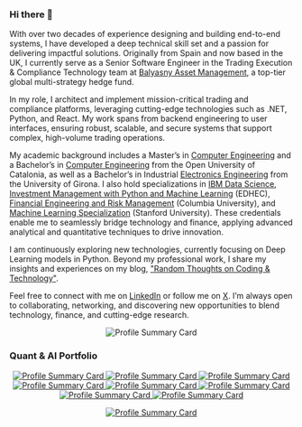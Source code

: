 ### Hi there 👋

With over two decades of experience designing and building end-to-end systems, I have developed a deep technical skill set and a passion for delivering impactful solutions. Originally from Spain and now based in the UK, I currently serve as a Senior Software Engineer in the Trading Execution & Compliance Technology team at [Balyasny Asset Management](https://www.bamfunds.com/), a top-tier global multi-strategy hedge fund.

In my role, I architect and implement mission-critical trading and compliance platforms, leveraging cutting-edge technologies such as .NET, Python, and React. My work spans from backend engineering to user interfaces, ensuring robust, scalable, and secure systems that support complex, high-volume trading operations.

My academic background includes a Master’s in [Computer Engineering](https://estudios.uoc.edu/es/masters-universitarios/ingenieria-informatica/presentacion) and a Bachelor’s in [Computer Engineering](https://estudios.uoc.edu/es/grados/ingenieria-informatica/presentacion) from the Open University of Catalonia, as well as a Bachelor’s in Industrial [Electronics Engineering](https://www.udg.edu/en/estudia/Oferta-formativa/Graus/Fitxes?IDE=1263&ID=3105G0309) from the University of Girona. I also hold specializations in [IBM Data Science](https://www.coursera.org/account/accomplishments/specialization/NES8YHEFVY62), [Investment Management with Python and Machine Learning](https://coursera.org/share/d6e18431afa1b92cb83c5fdc9f2f57f1) (EDHEC), [Financial Engineering and Risk Management](https://www.coursera.org/account/accomplishments/specialization/RYBNP2KXDCWB) (Columbia University), and [Machine Learning Specialization](https://www.coursera.org/account/accomplishments/specialization/YX4P4JSVMYXF) (Stanford University). These credentials enable me to seamlessly bridge technology and finance, applying advanced analytical and quantitative techniques to drive innovation.

I am continuously exploring new technologies, currently focusing on Deep Learning models in Python. Beyond my professional work, I share my insights and experiences on my blog, ["Random Thoughts on Coding & Technology"](https://thundaxsoftware.blogspot.com/).

Feel free to connect with me on [LinkedIn](https://www.linkedin.com/in/jordicollcorbilla/) or follow me on [X](https://x.com/thunderjordi). I’m always open to collaborating, networking, and discovering new opportunities to blend technology, finance, and cutting-edge research.

<!--![](https://github-readme-stats.vercel.app/api?username=jordicorbilla&show_icons=true&title_color=fff&icon_color=79ff97&text_color=9f9f9f&bg_color=151515)-->

<!--![](https://visitor-badge.glitch.me/badge?page_id=jordicorbilla.jordicorbilla)-->
<p align="center">
  <img src="http://github-profile-summary-cards.vercel.app/api/cards/profile-details?username=jordicorbilla&theme=dracula" alt="Profile Summary Card"/>
</p>

### Quant & AI Portfolio

<p align="center">
  <a href="https://github.com/JordiCorbilla/stock-prediction-deep-neural-learning" target="_blank">
    <img src="https://github-readme-stats.vercel.app/api/pin/?username=JordiCorbilla&repo=stock-prediction-deep-neural-learning&show_owner=False&theme=dracula" alt="Profile Summary Card"/>
  </a>
  <a href="https://github.com/JordiCorbilla/RiskOptima" target="_blank">
    <img src="https://github-readme-stats.vercel.app/api/pin/?username=JordiCorbilla&repo=RiskOptima&show_owner=False&theme=dracula" alt="Profile Summary Card"/>
  </a>
  <a href="https://github.com/JordiCorbilla/ocular-disease-intelligent-recognition-deep-learning" target="_blank">
    <img src="https://github-readme-stats.vercel.app/api/pin/?username=JordiCorbilla&repo=ocular-disease-intelligent-recognition-deep-learning&show_owner=False&theme=dracula" alt="Profile Summary Card"/>
  </a>
  <a href="https://github.com/JordiCorbilla/efficient-frontier-monte-carlo-portfolio-optimization" target="_blank">
    <img src="https://github-readme-stats.vercel.app/api/pin/?username=JordiCorbilla&repo=efficient-frontier-monte-carlo-portfolio-optimization&show_owner=False&theme=dracula" alt="Profile Summary Card"/>
  </a>  
  <a href="https://github.com/JordiCorbilla/dogs-vs-cats-classification" target="_blank">
    <img src="https://github-readme-stats.vercel.app/api/pin/?username=JordiCorbilla&repo=dogs-vs-cats-classification&show_owner=True&theme=dracula" alt="Profile Summary Card"/>
  </a>
  <a href="https://github.com/JordiCorbilla/Applied-Data-Science-Capstone" target="_blank">
    <img src="https://github-readme-stats.vercel.app/api/pin/?username=JordiCorbilla&repo=Applied-Data-Science-Capstone&show_owner=True&theme=dracula" alt="Profile Summary Card"/>
  </a>  
  <a href="https://github.com/JordiCorbilla/AI-Tutor" target="_blank">
    <img src="https://github-readme-stats.vercel.app/api/pin/?username=JordiCorbilla&repo=AI-Tutor&show_owner=True&theme=dracula" alt="Profile Summary Card"/>
  </a>
  <a href="https://github.com/JordiCorbilla/QuantitativeFinance" target="_blank">
    <img src="https://github-readme-stats.vercel.app/api/pin/?username=JordiCorbilla&repo=QuantitativeFinance&show_owner=True&theme=dracula" alt="Profile Summary Card"/>
  </a>    
</p>

<p align="center">
 <a href="https://github.com/ryo-ma/github-profile-trophy" target="_blank">
    <img src="https://github-profile-trophy.vercel.app/?username=jordicorbilla&column=4&margin-w=15&margin-h=15&theme=dracula&title=-PullRequest,-Reviews" alt="Profile Summary Card"/>  
</p>

<!--
**JordiCorbilla/JordiCorbilla** is a ✨ _special_ ✨ repository because its `README.md` (this file) appears on your GitHub profile.
![My github stats](https://github-readme-stats.vercel.app/api?username=jordicorbilla&show_icons=true)
Here are some ideas to get you started:

- 🔭 I’m currently working on ...
- 🌱 I’m currently learning ...
- 👯 I’m looking to collaborate on ...
- 🤔 I’m looking for help with ...
- 💬 Ask me about ...
- 📫 How to reach me: ...
- 😄 Pronouns: ...
- ⚡ Fun fact: ...
-->
